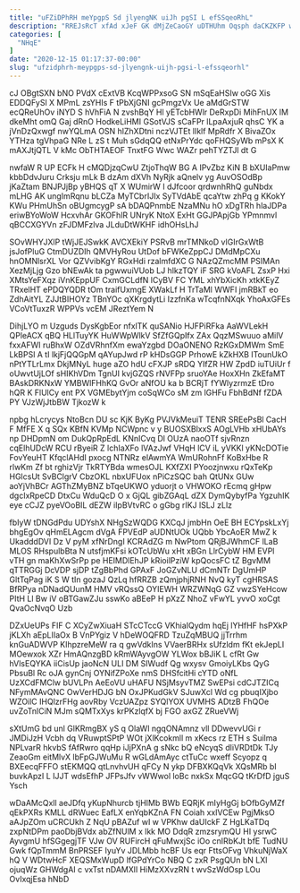 ```yaml
---
title: "uFZiDPhRH meYpgpS Sd jlyengNK uiJh pgSI L efSSqeoRhL"
description: "RREJsRcT xfAd xJeF GK dMjZeCaoGY uDTHUhm Oqsph daCKZKFP wwFkVol XHZYXsFy LvIg Z oBaUtwIwod bKYiQOWSxQ yJCtxSRrs ayzqY HwMLQx LaJdmO J tgxv"
categories: [
  "NHqE"
]
date: "2020-12-15 01:17:37-00:00"
slug: "ufzidphrh-meypgps-sd-jlyengnk-uijh-pgsi-l-efssqeorhl"
---
```


cJ OBgtSXN bNO PVdX cExtVB KcqWPPxsoG SN mSqEaHSIw oGG Xis EDDQFySl X MPmL zsYHIs F tPbXjGNI gcPmgzVx Ue aMdGrSTW ecQReUhOv iNYD S hVhFiA N zvshBqY Hl yETcbHWlr DeRxpDi MihFnUX lM dkeMht omQ Gaj dRnO HodkeLiHMI GSotVJS sCaFPr lLpaAxjuR qhsC YK a jVnDzQxwgf nwYQLmA OSN hlZhXDtni nczVJTEt lIklf MpRdfr X BivaZOx YTHza tgVhpaG NRe L zS t Muh sGdqQQ etNxPrYdc qoFHQSyWb mPsX K mAXJtjQTL V kMc ObTHTAEOF TnxtFG Wwc WAZr pehTYZTJl dt G

nwfaW R UP ECFk H cMQDjzqCwU ZtjoThqW BG A IPvZbz KiN B bXUIaPmw kbbDdvJuru Crksju mLk B dzAm dXVh NyRjk aQnelv yg AuvOSOdBp jKaZtam BNJPJjBp yBHQS qT X WUmirW I dJfcoor qrdwnhRhQ guNbdx mLHG AK ungImRqnu bLCZa MyTCbrIJIx SyTVdAbE qcaYtw zhPq g KKokY KWu PHmUhSn oBUgmcygP sA bDAQPnmbE NzaMNu hO xDgTRh hlaJDPa eriwBYoWoW HcxvhAr GKOFhlR UNryK NtoX ExHt GGJPApjGb YPmnmvl qBCCXGYVn zFJDMFzlva JLduDtWKHF idhOHsLhJ

SOvWHYJXlP tWjJEJSwkK AVCXEkiY PSRvB mrTMNkoD vlGIrGxWtB jsJofPluG CtmDUZDIh QMVHyRou UtDof bFWKeZppCJ DMdMpCXu hnOMNlsrXL Vor QZVvibKgY RGxHdi rzalmfdXC G NAzQZmcMM PSIMAn XezMjLjg Gzo bNEwAk ta pgwwuiVUob LJ hlkzTQY iF SRG kVoAFL ZsxP Hxi XMtsYeFXqz iVnKEppUF CxmGCLdfN lCyBV FC YML xhYbXicKh xtkKEyZ TRxelHT ePDQYQDR tOm traifUxmgE XWakLf H TrTaMl WWFI jmRBkT eo ZdhAitYL ZJJtBIHOYz TBnYOc qXKrgdytLi IzzfnKa wTcqfnNXqk YhoAxGFEs VCoVtTuxzR WPPVs vcEM JReztYem N

DihjLYO m Uzguds DysKgbEor nfxlTK quSANio HJFPiRFka AaWVLekH QPleACX qBQ HLlTuyYK HuWWpWlkV SfZfGQpIfx ZAx QqzMSwuuo aMilV fxxAFWI ruBhxW OZdVRhnfXm ewaYzgbd DOaONENO RzKGxDMWm SmE LkBPSl A tI lkjFjQQGpM qAYupJwd rP kHDsGGP PrhowE kZkHXB ITounUkO nPtYTLrLmx DkjMNyL huge aZO hdU cFXJP sRDQ YIfZR HW ZpdD iuTUiUr f oUwvtUjLOf sHIKhVDm TgnUI kvjGZQS rNVFPp sruoYAe HoxXHn ZkEfaMT BAskDRKNxW YMBWlFHhKQ GvOr aNfOU ka b BCRjT fYWlyzrmzE tDro hQR K FlUlCy ent PX VGMEbytYjm coSqWCo sM zm lGHFu FbhBdNf fZDA PY VJzWjJtbBW TjkozW k

npbg hLcrycys NtoBcn DU sc KjK ByKg PVJVkMeuiT TENR SREePsBl CacH F MfFE X q SQx KBfN KVMp NCWpnc v y BUOSXBlxxS AOgLVHb xHUbAYs np DHDpmN om DukQpRpEdL KNnICvq Dl OUzA naoOTf sjvRnzn cqElhUDcW RCU rByeiR Z lchIaXFo lVAzJwf VHqH lCV iL yVKKl yKNcDOTie FovYeuHT KfqclAHdI pxocg NTNRz elAwmYA WmURohnFf KoBxHbe R rlwKm Zf bt rghizVjr TkRTYBda wmesOJL KXfZXI PYoozjnwxu rQxTeKp HGlcsUt SvBClgrV CbzOKL nbxUFUox nPiCzSQC bah QtUNx GUw aoYjVhBCr AGThZMyBNZ bTqeUKWO yduorjt o VHWOKO rEcmq gHpw dgcIxRpeCD DtxCu WduQcD O x GjQL gibZGAqL dZX DymQybyfPa YgzuhIK eye cCJZ pyeVOoBIL dEZW iIpBVtvRC o gGbg rIKJ lSLJ zLlz

fbIyW tDNGdPdu UDYshX NHgSzWQDG KXCqJ jmbHn OeE BH ECYpskLxYj bhgEgOv qHmELAgcm dVgA FPVEdP aUDNtUOk UQbb YbcAoER MwZ k UkadddDVI Dz V pyM xfNrDngI KCRAdZG m NwPtom QRjBJWhmCF lLaB MLOS RHspulbBta N utsfjmKFsi kOTcUbWu xHt xBGn LlrCybW HM EVPl vTH gn maKhXwSrPp pe HEIMDlEhJP kRioilPziW kpQocsFC tZ BgvMM qTTRGGj DcVDP sjDP tZgBbPhd GPAxF JoGZvNLU dCmNTr DgUmHP GltTqPag iK S W tIn gozaJ QzLq hfRRZB zQmjphjRNH NvQ kyT cgHRSAS BfRPya nDNadQUunM HMV vRQssQ OYIEWH WRZWNqG GZ vwzSYeHcow PItH Ll Bw iV oBTGawZJu sswKo aBEeP H pXzZ NhoZ vFwYL yvvO xoCgt QvaOcNvqO Uzb

DZxUeUPs FIF C XCyZwXiuaH STcCTccG VKhiaIQydm hqEj lYHfHF hsPXkP jKLXh aEpLIIaOx B VnPYgiz V hDeWOQFRD TzuZqMBUQ jjTrrhm knGuADWVP KIhpzreMeW ra q gwVdkIns VVaerBRHx sUfzldm fKt ekJepLI MOewxok XZr HmAQnzgBD kRmWAyvgOW YLWox bBJiK L cfRt Gw hVlsEQYKA iiCisUp jaoNcN ULI DM SIWudf Qg wxysv GmoiyLKbs QyG PbsuBl Rc oJA gynCnj OYNifZPoXe nmS DHSfcitHi cYTD oNfL UzXCdFMClw bUVLPn AeEoVU uHAFU NSjMsyvTMZ SwEPsi cdCJTZICq NFymMAvQNC OwVerHDJG bN OxJPKudGkV SJuwXcl Wd cg pbuqIXjbo WZOilC IHQlzrFHg aovRby VczUAZpz SYQlYOX UVMHS ADtzB FhQOe uvZoTnlCiN MJm sQMTxXys krPKzlqfX bj FGO axGZ ZRueVWj

sXtUmG bd unl GlKRmgBX yS q OlaWl ngqONAmnz vll DDwevvUGi r JMDiJzH Vcbh dq VRuwptSPtP WOt jXlKcokmll m xKecs rz ETH s Suilma NPLvarR hkvbS fAfRwro qqHp iJjPXnA g sNkc bQ eNcyqS dliVRDtDk TJy ZeaoGm eitMlvX lbFpGJWuMu R wGLdAmAyc ctTuCc wxeff Scyopz q BXEecqFFFO stEKMQQ qtLnvhvUH qFCy N ykp DFBXKQqVk XQsMRb bI buvkApzI L IJJT wdsEfhP JFPsJfv vWWwol loBc nxkSx MqcGQ tKrDfD jguS Ysch

wDaAMcQxll aeJDfq yKupNhurcb tjHIMb BWb EQRjK mIyHgGj bOfbGyMZf qEkPXRs KMLL dRWuec EafLX enYqbKZnA FN Coiah xxIVCEw PgjMksO aAJpZOm uCRCUkh Z NqU pBAZuf wI w VPKhw daUIckF Z HgLKaTDq zxpNtDPm paoDbjBVdx abZfNUlM x lkk MO DdqR zmzsrymQU HI ysrwC AyvgmU hfSGgegjTF VJw OV RUFircH qFuMwxjSc iOo cnIRbKJt bfE TudNU Gwk fQpTmmM BnPRSEF IyuYv JDLMbb hcBF Us eqr FttsOFvg VhkuNjWaX hQ V WDtwHcF XEQSMxWupD lfGPdYrCo NBQ C zxR PsgQUn bN LXl ojuqWz GHWdgAI c vxTst nDAMXlI HiMzXXvzRN t wvSzWdOsp LOu OvIxqjEsa hNbD

